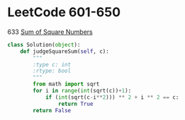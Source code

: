 # LeetCode 601-650

633 [Sum of Square Numbers](https://leetcode.com/problems/sum-of-square-numbers/description/)
```python
class Solution(object):
    def judgeSquareSum(self, c):
        """
        :type c: int
        :rtype: bool
        """
        from math import sqrt
        for i in range(int(sqrt(c))+1):
            if (int(sqrt(c-i**2))) ** 2 + i ** 2 == c:
                return True
        return False
```
